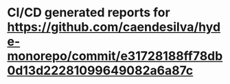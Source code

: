 # CI/CD generated reports for https://github.com/caendesilva/hyde-monorepo/commit/e31728188ff78db0d13d22281099649082a6a87c
